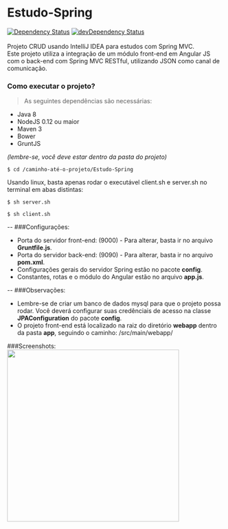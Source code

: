 # Estudo-Spring
[![Dependency Status](https://david-dm.org/gsag/Estudo-Spring.svg)](https://david-dm.org/gsag/Estudo-Spring)
[![devDependency Status](https://david-dm.org/gsag/Estudo-Spring/dev-status.svg)](https://david-dm.org/gsag/Estudo-Spring#info=devDependencies)<br/><br/>
Projeto CRUD usando IntelliJ IDEA para estudos com Spring MVC.</br>
Este projeto utiliza a integração de um módulo front-end em Angular JS com o back-end com Spring MVC RESTful, utilizando JSON como canal de comunicação.

### Como executar o projeto?
> As seguintes dependências são necessárias:
- Java 8
- NodeJS 0.12 ou maior
- Maven 3
- Bower
- GruntJS

*(lembre-se, você deve estar dentro da pasta do projeto)*
```shell
$ cd /caminho-até-o-projeto/Estudo-Spring
```

Usando linux, basta apenas rodar o executável client.sh e server.sh no terminal em abas distintas: 
```shell
$ sh server.sh
```
```shell
$ sh client.sh
```
--
###Configurações:
- Porta do servidor front-end: (9000) - Para alterar, basta ir no arquivo **Gruntfile.js**.
- Porta do servidor back-end: (9090) - Para alterar, basta ir no arquivo **pom.xml**.
- Configurações gerais do servidor Spring estão no pacote **config**.
- Constantes, rotas e o módulo do Angular estão no arquivo **app.js**.

--
###Observações:
- Lembre-se de criar um banco de dados mysql para que o projeto possa rodar. Você deverá configurar suas credênciais de acesso na classe **JPAConfiguration** do pacote **config**.
- O projeto front-end está localizado na raiz do diretório **webapp** dentro da pasta **app**, seguindo o caminho: /src/main/webapp/

###Screenshots:<br>
<img src="https://raw.githubusercontent.com/gsag/Estudo-Spring/master/src/main/webapp/app/assets/src/images/screenshots/screenshot01.png" width="400">
